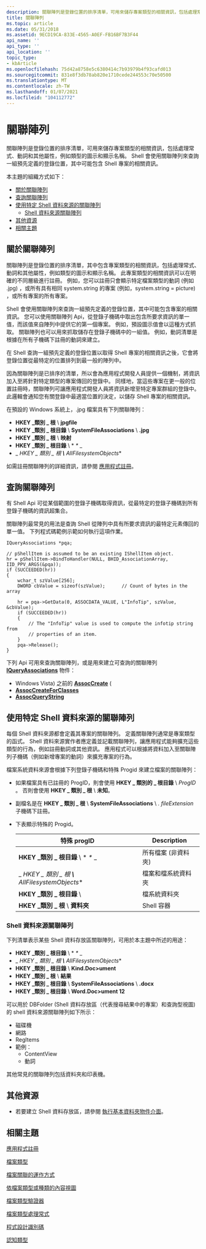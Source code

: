 ```yaml
---
description: 關聯陣列是登錄位置的排序清單，可用來儲存專案類型的相關資訊，包括處理常式、動詞和其他屬性，例如類型的圖示和顯示名稱。
title: 關聯陣列
ms.topic: article
ms.date: 05/31/2018
ms.assetid: 9ECD19CA-833E-4565-A0EF-FB16BF7B3F44
api_name: ''
api_type: ''
api_location: ''
topic_type:
- kbArticle
ms.openlocfilehash: 75d42a8758e5c6380414c7b93979b4f93cafd013
ms.sourcegitcommit: 831e8f3db78ab820e1710cede244553c70e50500
ms.translationtype: MT
ms.contentlocale: zh-TW
ms.lasthandoff: 01/07/2021
ms.locfileid: "104112772"
---
```

# <a name="association-arrays"></a>關聯陣列

關聯陣列是登錄位置的排序清單，可用來儲存專案類型的相關資訊，包括處理常式、動詞和其他屬性，例如類型的圖示和顯示名稱。 Shell 會使用關聯陣列來查詢一組預先定義的登錄位置，其中可能包含 Shell 專案的相關資訊。

本主題的組織方式如下：

-   [關於關聯陣列](#about-association-arrays)
-   [查詢關聯陣列](#querying-association-arrays)
-   [使用特定 Shell 資料來源的關聯陣列](#working-with-association-arrays-for-a-particular-shell-data-source)
    -   [Shell 資料來源關聯陣列](#shell-data-source-association-arrays)
-   [其他資源](#additional-resources)
-   [相關主題](#related-topics)

## <a name="about-association-arrays"></a>關於關聯陣列

關聯陣列是登錄位置的排序清單，其中包含專案類型的相關資訊，包括處理常式、動詞和其他屬性，例如類型的圖示和顯示名稱。 此專案類型的相關資訊可以在明確的不同層級進行註冊。 例如，您可以註冊只會顯示特定檔案類型的動詞 (例如 .jpg) ，或所有具有相同 system.string 的專案 (例如，system.string = picture) ，或所有專案的所有專案。

Shell 會使用關聯陣列來查詢一組預先定義的登錄位置，其中可能包含專案的相關資訊。 您可以使用關聯陣列 Api，從登錄子機碼中取出包含所要求資訊的單一值，而該值來自陣列中提供它的第一個專案。 例如，預設圖示值會以這種方式抓取。 關聯陣列也可以用來抓取儲存在登錄子機碼中的一組值。 例如，動詞清單是根據在所有子機碼下註冊的動詞來建立。

在 Shell 查詢一組預先定義的登錄位置以取得 Shell 專案的相關資訊之後，它會將登錄位置從最特定的位置排列到最一般的陣列中。

因為關聯陣列是已排序的清單，所以會為應用程式開發人員提供一個機制，將資訊加入至將針對特定類型的專案傳回的登錄中。 同樣地，當這些專案在更一般的位置註冊時，關聯陣列可讓應用程式開發人員將資訊新增至特定專案群組的登錄中。 此邏輯會通知您有關登錄中最適當位置的決定，以儲存 Shell 專案的相關資訊。

在預設的 Windows 系統上，.jpg 檔案具有下列關聯陣列：

-   **HKEY \_類別 \_ 根** \\ **jpgfile**
-   **HKEY \_類別 \_ 根目錄** \\ **SystemFileAssociations** \\ **.jpg**
-   **HKEY \_類別 \_ 根** \\ **映射**
-   **HKEY \_類別 \_ 根目錄** \\ * *\** _
-   _ *HKEY \_ 類別 \_ 根 **\\** AllFilesystemObjects**

如需註冊關聯陣列的詳細資訊，請參閱 [應用程式註冊](app-registration.md)。

## <a name="querying-association-arrays"></a>查詢關聯陣列

有 Shell Api 可從某個範圍的登錄子機碼取得資訊，從最特定的登錄子機碼到所有登錄子機碼的資訊超集合。

關聯陣列最常見的用法是查詢 Shell 從陣列中具有所要求資訊的最特定元素傳回的單一值。 下列程式碼範例示範如何執行這項作業。


```
IQueryAssociations *pqa;

// pShellItem is assumed to be an existing IShellItem object.
hr = pShellItem->BindToHandler(NULL, BHID_AssociationArray, IID_PPV_ARGS(&pqa));
if (SUCCEEDED(hr))
{
    wchar_t szValue[256];
    DWORD cbValue = sizeof(szValue);      // Count of bytes in the array

    hr = pqa->GetData(0, ASSOCDATA_VALUE, L"InfoTip", szValue, &cbValue);
    if (SUCCEEDED(hr))
    {
        // The "InfoTip" value is used to compute the infotip string from
        // properties of an item.
    }
    pqa->Release();
}
```



下列 Api 可用來查詢關聯陣列，或是用來建立可查詢的關聯陣列 [**IQueryAssociations**](/windows/win32/api/shlwapi/nn-shlwapi-iqueryassociations) 物件：

-   Windows Vista) 之前的 [**AssocCreate**](/windows/desktop/api/Shlwapi/nf-shlwapi-assoccreate) (
-   [**AssocCreateForClasses**](/windows/desktop/api/Shellapi/nf-shellapi-assoccreateforclasses)
-   [**AssocQueryString**](/windows/desktop/api/Shlwapi/nf-shlwapi-assocquerystringa)

## <a name="working-with-association-arrays-for-a-particular-shell-data-source"></a>使用特定 Shell 資料來源的關聯陣列

每個 Shell 資料來源都會定義其專案的關聯陣列。 定義關聯陣列通常是專案類型的函式。 Shell 資料來源實作者應定義並記載關聯陣列，讓應用程式能夠擴充這些類型的行為，例如註冊動詞或其他資訊。 應用程式可以根據將資料加入至關聯陣列子機碼（例如新增專案的動詞）來擴充專案的行為。

檔案系統資料來源會根據下列登錄子機碼和特殊 Progid 來建立檔案的關聯陣列：

-   如果檔案具有已註冊的 ProgID，則會使用 **HKEY \_ 類別的 \_ 根目錄** \\ *ProgID* 。 否則會使用 **HKEY \_ 類別 \_ 根** \\ **未知**。
-   副檔名是在 **HKEY \_ 類別 \_ 根** \\ **SystemFileAssociations** \\ *. fileExtension* 子機碼下註冊。
-   下表顯示特殊的 Progid。 

    | 特殊 progID                                    | Description                   |
    |---------------------------------------------------|-------------------------------|
    | **HKEY \_類別 \_ 根目錄** \\ * *\** _                   | 所有檔案 (非資料夾)        |
    | _ *HKEY \_ 類別 \_ 根 **\\** AllFilesystemObjects** | 檔案和檔系統資料夾 |
    | **HKEY \_類別 \_ 根目錄** \\             | 檔系統資料夾           |
    | **HKEY \_類別 \_ 根** \\ **資料夾**               | Shell 容器              |

    

     

### <a name="shell-data-source-association-arrays"></a>Shell 資料來源關聯陣列

下列清單表示某些 Shell 資料存放區關聯陣列，可用於本主題中所述的用途：

-   **HKEY \_類別 \_ 根目錄** \\ * *\** _
-   _ *HKEY \_ 類別 \_ 根 **\\** AllFilesystemObjects**
-   **HKEY \_類別 \_ 根目錄** \\ **Kind.Doc>ument**
-   **HKEY \_類別 \_ 根** \\ **結果**
-   **HKEY \_類別 \_ 根目錄** \\ **SystemFileAssociations** \\ **.docx**
-   **HKEY \_類別 \_ 根目錄** \\ **Word.Doc>ument 12**

可以用於 DBFolder (Shell 資料存放區（代表搜尋結果中的專案）和查詢型視圖) 的 shell 資料來源關聯陣列如下所示：

-   磁碟機
-   網路
-   RegItems
-   範例：
    -   ContentView
    -   動詞

其他常見的關聯陣列包括資料夾和印表機。

## <a name="additional-resources"></a>其他資源

-   若要建立 Shell 資料存放區，請參閱 [執行基本資料夾物件介面](nse-implement.md)。

## <a name="related-topics"></a>相關主題

<dl> <dt>

[應用程式註冊](app-registration.md)
</dt> <dt>

[檔案類型](fa-file-types.md)
</dt> <dt>

[檔案關聯的運作方式](fa-how-work.md)
</dt> <dt>

[依檔案類型或種類的內容視圖](prophand-content-view.md)
</dt> <dt>

[檔案類型驗證器](file-type-verifier.md)
</dt> <dt>

[檔案類型處理常式](fa-file-extensions.md)
</dt> <dt>

[程式設計識別碼](fa-progids.md)
</dt> <dt>

[認知類型](fa-perceivedtypes.md)
</dt> </dl>

 

 
